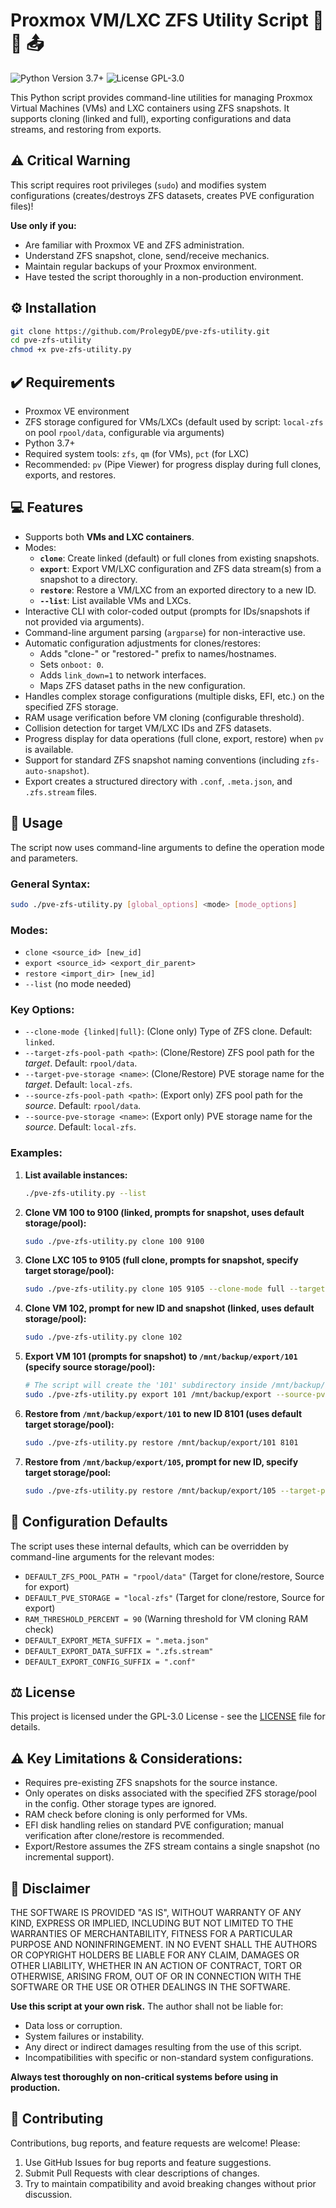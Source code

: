 # Proxmox VM/LXC ZFS Utility Script 💾 🔄 📤

![Python Version 3.7+](https://img.shields.io/badge/Python-3.7%2B-blue) ![License GPL-3.0](https://img.shields.io/badge/License-GPL--3.0-green)

This Python script provides command-line utilities for managing Proxmox Virtual Machines (VMs) and LXC containers using ZFS snapshots. It supports cloning (linked and full), exporting configurations and data streams, and restoring from exports.

## ⚠️ Critical Warning

This script requires root privileges (`sudo`) and modifies system configurations (creates/destroys ZFS datasets, creates PVE configuration files)!

**Use only if you:**

*   Are familiar with Proxmox VE and ZFS administration.
*   Understand ZFS snapshot, clone, send/receive mechanics.
*   Maintain regular backups of your Proxmox environment.
*   Have tested the script thoroughly in a non-production environment.

## ⚙️ Installation

```bash
git clone https://github.com/ProlegyDE/pve-zfs-utility.git
cd pve-zfs-utility
chmod +x pve-zfs-utility.py
```

## ✔️ Requirements

*   Proxmox VE environment
*   ZFS storage configured for VMs/LXCs (default used by script: `local-zfs` on pool `rpool/data`, configurable via arguments)
*   Python 3.7+
*   Required system tools: `zfs`, `qm` (for VMs), `pct` (for LXC)
*   Recommended: `pv` (Pipe Viewer) for progress display during full clones, exports, and restores.

## 💻 Features

*   Supports both **VMs and LXC containers**.
*   Modes:
    *   **`clone`**: Create linked (default) or full clones from existing snapshots.
    *   **`export`**: Export VM/LXC configuration and ZFS data stream(s) from a snapshot to a directory.
    *   **`restore`**: Restore a VM/LXC from an exported directory to a new ID.
    *   **`--list`**: List available VMs and LXCs.
*   Interactive CLI with color-coded output (prompts for IDs/snapshots if not provided via arguments).
*   Command-line argument parsing (`argparse`) for non-interactive use.
*   Automatic configuration adjustments for clones/restores:
    *   Adds "clone-" or "restored-" prefix to names/hostnames.
    *   Sets `onboot: 0`.
    *   Adds `link_down=1` to network interfaces.
    *   Maps ZFS dataset paths in the new configuration.
*   Handles complex storage configurations (multiple disks, EFI, etc.) on the specified ZFS storage.
*   RAM usage verification before VM cloning (configurable threshold).
*   Collision detection for target VM/LXC IDs and ZFS datasets.
*   Progress display for data operations (full clone, export, restore) when `pv` is available.
*   Support for standard ZFS snapshot naming conventions (including `zfs-auto-snapshot`).
*   Export creates a structured directory with `.conf`, `.meta.json`, and `.zfs.stream` files.

## 🚀 Usage

The script now uses command-line arguments to define the operation mode and parameters.

### General Syntax:

```bash
sudo ./pve-zfs-utility.py [global_options] <mode> [mode_options]
```

### Modes:

*   `clone <source_id> [new_id]`
*   `export <source_id> <export_dir_parent>`
*   `restore <import_dir> [new_id]`
*   `--list` (no mode needed)

### Key Options:

*   `--clone-mode {linked|full}`: (Clone only) Type of ZFS clone. Default: `linked`.
*   `--target-zfs-pool-path <path>`: (Clone/Restore) ZFS pool path for the _target_. Default: `rpool/data`.
*   `--target-pve-storage <name>`: (Clone/Restore) PVE storage name for the _target_. Default: `local-zfs`.
*   `--source-zfs-pool-path <path>`: (Export only) ZFS pool path for the _source_. Default: `rpool/data`.
*   `--source-pve-storage <name>`: (Export only) PVE storage name for the _source_. Default: `local-zfs`.

### Examples:

1.  **List available instances:**
    
    ```bash
    ./pve-zfs-utility.py --list
    ```
    
2.  **Clone VM 100 to 9100 (linked, prompts for snapshot, uses default storage/pool):**
    
    ```bash
    sudo ./pve-zfs-utility.py clone 100 9100
    ```
    
3.  **Clone LXC 105 to 9105 (full clone, prompts for snapshot, specify target storage/pool):**
    
    ```bash
    sudo ./pve-zfs-utility.py clone 105 9105 --clone-mode full --target-pve-storage tank/pve --target-zfs-pool-path tank/pve/data
    ```
    
4.  **Clone VM 102, prompt for new ID and snapshot (linked, uses default storage/pool):**
    
    ```bash
    sudo ./pve-zfs-utility.py clone 102
    ```
    
5.  **Export VM 101 (prompts for snapshot) to `/mnt/backup/export/101` (specify source storage/pool):**
    
    ```bash
    # The script will create the '101' subdirectory inside /mnt/backup/export
    sudo ./pve-zfs-utility.py export 101 /mnt/backup/export --source-pve-storage local-zfs --source-zfs-pool-path rpool/data
    ```
    
6.  **Restore from `/mnt/backup/export/101` to new ID 8101 (uses default target storage/pool):**
    
    ```bash
    sudo ./pve-zfs-utility.py restore /mnt/backup/export/101 8101
    ```
    
7.  **Restore from `/mnt/backup/export/105`, prompt for new ID, specify target storage/pool:**
    
    ```bash
    sudo ./pve-zfs-utility.py restore /mnt/backup/export/105 --target-pve-storage tank/pve --target-zfs-pool-path tank/pve/data
    ```
    

## 🔧 Configuration Defaults

The script uses these internal defaults, which can be overridden by command-line arguments for the relevant modes:

*   `DEFAULT_ZFS_POOL_PATH = "rpool/data"` (Target for clone/restore, Source for export)
*   `DEFAULT_PVE_STORAGE = "local-zfs"` (Target for clone/restore, Source for export)
*   `RAM_THRESHOLD_PERCENT = 90` (Warning threshold for VM cloning RAM check)
*   `DEFAULT_EXPORT_META_SUFFIX = ".meta.json"`
*   `DEFAULT_EXPORT_DATA_SUFFIX = ".zfs.stream"`
*   `DEFAULT_EXPORT_CONFIG_SUFFIX = ".conf"`

## ⚖️ License

This project is licensed under the GPL-3.0 License - see the [LICENSE](LICENSE) file for details.

## ⚠️ Key Limitations & Considerations:

*   Requires pre-existing ZFS snapshots for the source instance.
*   Only operates on disks associated with the specified ZFS storage/pool in the config. Other storage types are ignored.
*   RAM check before cloning is only performed for VMs.
*   EFI disk handling relies on standard PVE configuration; manual verification after clone/restore is recommended.
*   Export/Restore assumes the ZFS stream contains a single snapshot (no incremental support).

## 📄 Disclaimer

THE SOFTWARE IS PROVIDED "AS IS", WITHOUT WARRANTY OF ANY KIND, EXPRESS OR IMPLIED, INCLUDING BUT NOT LIMITED TO THE WARRANTIES OF MERCHANTABILITY, FITNESS FOR A PARTICULAR PURPOSE AND NONINFRINGEMENT. IN NO EVENT SHALL THE AUTHORS OR COPYRIGHT HOLDERS BE LIABLE FOR ANY CLAIM, DAMAGES OR OTHER LIABILITY, WHETHER IN AN ACTION OF CONTRACT, TORT OR OTHERWISE, ARISING FROM, OUT OF OR IN CONNECTION WITH THE SOFTWARE OR THE USE OR OTHER DEALINGS IN THE SOFTWARE.

**Use this script at your own risk.** The author shall not be liable for:

*   Data loss or corruption.
*   System failures or instability.
*   Any direct or indirect damages resulting from the use of this script.
*   Incompatibilities with specific or non-standard system configurations.

**Always test thoroughly on non-critical systems before using in production.**

## 🤝 Contributing

Contributions, bug reports, and feature requests are welcome! Please:

1.  Use GitHub Issues for bug reports and feature suggestions.
2.  Submit Pull Requests with clear descriptions of changes.
3.  Try to maintain compatibility and avoid breaking changes without prior discussion.